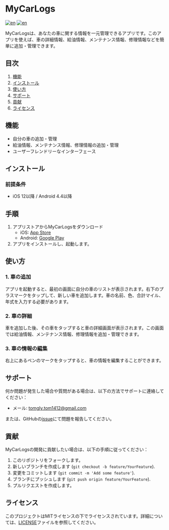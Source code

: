 # MyCarLogs
[![en](https://img.shields.io/badge/lang-en-red.svg)](https://github.com/tomgly/MyCarLogs/blob/main/README.md)
[![en](https://img.shields.io/badge/lang-ja-blue.svg)](https://github.com/tomgly/MyCarLogs/blob/main/README.ja.md)

MyCarLogsは、あなたの車に関する情報を一元管理できるアプリです。このアプリを使えば、車の詳細情報、給油情報、メンテナンス情報、修理情報などを簡単に追加・管理できます。

## 目次
1. [機能](#機能)
2. [インストール](#インストール)
3. [使い方](#使い方)
4. [サポート](#サポート)
5. [貢献](#貢献)
6. [ライセンス](#ライセンス)

## 機能
- 自分の車の追加・管理
- 給油情報、メンテナンス情報、修理情報の追加・管理
- ユーザーフレンドリーなインターフェース

## インストール
### 前提条件
- iOS 12以降 / Android 4.4以降

## 手順
1. アプリストアからMyCarLogsをダウンロード
   - iOS: [App Store](https://apps.apple.com/us/app/mycarlogs/id6499084474)
   - Android: [Google Play](https://play.google.com/store/apps/details?id=com.tomgly.mycarlogs)
2. アプリをインストールし、起動します。

## 使い方
### 1. 車の追加

アプリを起動すると、最初の画面に自分の車のリストが表示されます。右下のプラスマークをタップして、新しい車を追加します。車の名前、色、合計マイル、年式を入力する必要があります。

### 2. 車の詳細

車を追加した後、その車をタップすると車の詳細画面が表示されます。この画面では給油情報、メンテナンス情報、修理情報を追加・管理できます。

### 3. 車の情報の編集

右上にあるペンのマークをタップすると、車の情報を編集することができます。

## サポート
何か問題が発生した場合や質問がある場合は、以下の方法でサポートに連絡してください：
- メール: tomgly.tom1412@gmail.com

または、GitHubの[issue](https://github.com/tomgly/MyCarLogs/issues)にて問題を報告してください。

## 貢献
MyCarLogsの開発に貢献したい場合は、以下の手順に従ってください：
1. このリポジトリをフォークします。
2. 新しいブランチを作成します (`git checkout -b feature/YourFeature`).
3. 変更をコミットします (`git commit -m 'Add some feature'`).
4. ブランチにプッシュします (`git push origin feature/YourFeature`).
5. プルリクエストを作成します。

## ライセンス
このプロジェクトはMITライセンスの下でライセンスされています。詳細については、[LICENSE](LICENSE)ファイルを参照してください。